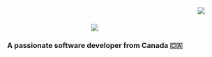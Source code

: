 <img align="right" src="https://visitor-badge.laobi.icu/badge?page_id=salesp07.salesp07" />

<h1 align="center">
    <img src="https://readme-typing-svg.herokuapp.com/?font=Righteous&size=35&center=true&vCenter=true&width=500&height=70&duration=4000&lines=Hi+There!+👋;+I'm+Evgenij+Pochekutov!;" />
</h1>

<h3 align="center">A passionate software developer from Canada 🇨🇦</h3>

<br/>

<div align="center">
